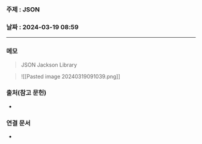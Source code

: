 ### 주제 : JSON

### 날짜 : 2024-03-19 08:59
----
### 메모
> JSON
> Jackson Library
> 

>![[Pasted image 20240319091039.png]]

### 출처(참고 문헌)
-

### 연결 문서
-
